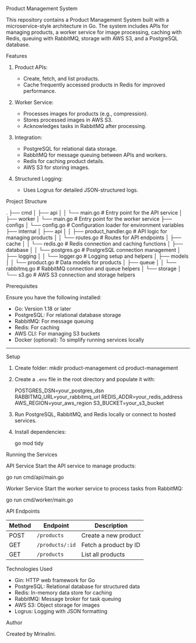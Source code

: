  Product Management System

This repository contains a Product Management System built with a microservice-style architecture in Go. The system includes APIs for managing products, a worker service for image processing, caching with Redis, queuing with RabbitMQ, storage with AWS S3, and a PostgreSQL database.



 Features

1. Product APIs:
   - Create, fetch, and list products.
   - Cache frequently accessed products in Redis for improved performance.

2. Worker Service:
   - Processes images for products (e.g., compression).
   - Stores processed images in AWS S3.
   - Acknowledges tasks in RabbitMQ after processing.

3. Integration:
   - PostgreSQL for relational data storage.
   - RabbitMQ for message queuing between APIs and workers.
   - Redis for caching product details.
   - AWS S3 for storing images.

4. Structured Logging:
   - Uses Logrus for detailed JSON-structured logs.



 Project Structure


.
├── cmd
│   ├── api
│   │   └── main.go       # Entry point for the API service
│   ├── worker
│       └── main.go       # Entry point for the worker service
├── configs
│   └── config.go         # Configuration loader for environment variables
├── internal
│   ├── api
│   │   ├── product_handler.go  # API logic for managing products
│   │   └── routes.go     # Routes for API endpoints
│   ├── cache
│   │   └── redis.go      # Redis connection and caching functions
│   ├── database
│   │   └── postgres.go   # PostgreSQL connection management
│   ├── logging
│   │   └── logger.go     # Logging setup and helpers
│   ├── models
│   │   └── product.go    # Data models for products
│   ├── queue
│   │   └── rabbitmq.go   # RabbitMQ connection and queue helpers
│   └── storage
│       └── s3.go         # AWS S3 connection and storage helpers



 Prerequisites

Ensure you have the following installed:
- Go: Version 1.18 or later
- PostgreSQL: For relational database storage
- RabbitMQ: For message queuing
- Redis: For caching
- AWS CLI: For managing S3 buckets
- Docker (optional): To simplify running services locally

---

 Setup

1. Create folder:
   mkdir product-management
   cd product-management
  

2. Create a `.env` file in the root directory and populate it with:
   
   POSTGRES_DSN=your_postgres_dsn
   RABBITMQ_URL=your_rabbitmq_url
   REDIS_ADDR=your_redis_address
   AWS_REGION=your_aws_region
   S3_BUCKET=your_s3_bucket
  

3. Run PostgreSQL, RabbitMQ, and Redis locally or connect to hosted services.

4. Install dependencies:
   
   go mod tidy


   
 Running the Services

 API Service
Start the API service to manage products:

go run cmd/api/main.go

 Worker Service
Start the worker service to process tasks from RabbitMQ:

go run cmd/worker/main.go



 API Endpoints

| Method | Endpoint               | Description               |
|--------|------------------------|---------------------------|
| POST   | `/products`            | Create a new product      |
| GET    | `/products/:id`        | Fetch a product by ID     |
| GET    | `/products`            | List all products         |



 Technologies Used

- Gin: HTTP web framework for Go
- PostgreSQL: Relational database for structured data
- Redis: In-memory data store for caching
- RabbitMQ: Message broker for task queuing
- AWS S3: Object storage for images
- Logrus: Logging with JSON formatting



Author

Created by Mrinalini.

